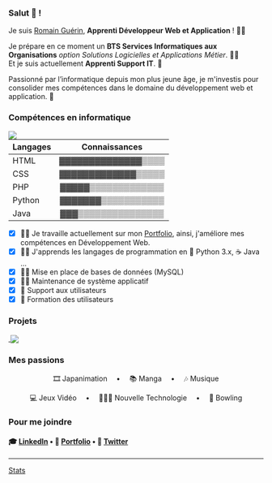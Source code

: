 ### Salut 👋 !

Je suis [Romain Guérin](https://github.com/RomainGuerin/), **Apprenti Développeur Web et Application** ! 🐱‍👤  

Je prépare en ce moment un **BTS Services Informatiques aux Organisations** *option Solutions Logicielles et Applications Métier*. 👨‍🎓  
Et je suis actuellement **Apprenti Support IT**. 👔  

Passionné par l’informatique depuis mon plus jeune âge, je m'investis pour consolider mes compétences dans le domaine du développement web et application. 👾
  
### Compétences en informatique
  
<a href="https://github.com/RomainGuerin/">
  <img align="left" src="https://github-readme-stats.vercel.app/api/top-langs/?username=RomainGuerin&theme=dark" />
</a>  

| Langages        |   Connaissances    |
| :-------------- | :----------------: |
| HTML            | ▓▓▓▓▓▓▓▓▓▓▓▓▓▓▒▒▒▒ |
| CSS             | ▓▓▓▓▓▓▓▓▓▓▓▓▓▒▒▒▒▒ |
| PHP             | ▓▓▓▓▓▒▒▒▒▒▒▒▒▒▒▒▒▒ |
| Python          | ▓▓▓▓▓▓▓▒▒▒▒▒▒▒▒▒▒▒ |
| Java            | ▓▓▓▒▒▒▒▒▒▒▒▒▒▒▒▒▒▒ |
  
- [x] 👨‍💻 Je travaille actuellement sur mon [Portfolio](https://romainguerin.alwaysdata.net), ainsi, j'améliore mes compétences en Développement Web.  
- [x] 👨‍💻 J'apprends les langages de programmation en 🐍 Python 3.x, ☕ Java ... 
- [x] 👨‍💻 Mise en place de bases de données (MySQL)   
- [x] 👨‍💻 Maintenance de système applicatif  
- [x] 👔 Support aux utilisateurs  
- [x] 👔 Formation des utilisateurs  

### Projets  

<a href="https://github.com/RomainGuerin/todo_list">
  <img align="center" alt="" src="https://github-readme-stats.vercel.app/api/pin/?username=RomainGuerin&repo=todo_list&theme=dark" />
</a>
<a href="https://github.com/RomainGuerin/todo_list">
  <img align="center" src="https://github-readme-stats.vercel.app/api/pin/?username=RomainGuerin&repo=todo_list&theme=dark" />
</a>  

### Mes passions

<p align="center">🎞 Japanimation &emsp;•&emsp; 📚 Manga &emsp;•&emsp; 🎶 Musique</p>
<p align="center">💻 Jeux Vidéo &emsp;•&emsp; 👨🏻‍💻 Nouvelle Technologie &emsp;•&emsp; 🎳 Bowling</p>

### Pour me joindre  

#### 🎓 [LinkedIn](https://www.linkedin.com/in/romain-guérin/) • 📝 [Portfolio](https://romainguerin.alwaysdata.net) • 📌 [Twitter](https://twitter.com/GurinRomain1)

---
[Stats](https://github-readme-stats.vercel.app/)
